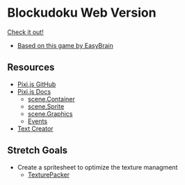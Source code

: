 # Blockudoku Web Version

[Check it out!](https://people.rit.edu/aam6039/Blockudoku/index.html)
* [Based on this game by EasyBrain](https://play.google.com/store/apps/details?id=com.easybrain.block.puzzle.games&hl=en_US&pli=1)

## Resources
* [Pixi.js GitHub](https://github.com/pixijs/pixijs)
* [Pixi.js Docs](https://pixijs.download/release/docs/index.html)
    * [scene.Container](https://pixijs.download/release/docs/scene.Container.html)
    * [scene.Sprite](https://pixijs.download/release/docs/scene.Sprite.html)
    * [scene.Graphics](https://pixijs.download/release/docs/scene.Graphics.html)
    * [Events](https://pixijs.download/release/docs/events.html)
* [Text Creator](https://pixijs.io/pixi-text-style/#)

<!-- * [Pixi docs (better?](https://pixijs.download/v4.8.9/docs/PIXI.Application.html) -->
<!-- * [name](URL) -->

## Stretch Goals
* Create a spritesheet to optimize the texture managment
    * [TexturePacker](https://www.codeandweb.com/texturepacker/tutorials/how-to-create-sprite-sheets-and-animations-with-pixijs7)